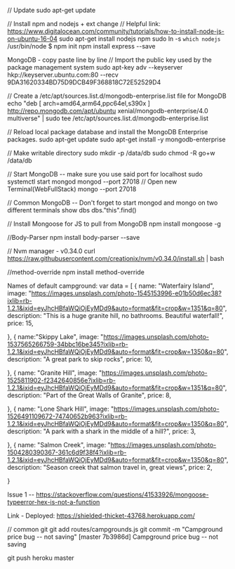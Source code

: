// Update
sudo apt-get update

// Install  npm and nodejs + ext change
// Helpful link: https://www.digitalocean.com/community/tutorials/how-to-install-node-js-on-ubuntu-16-04
sudo apt-get install nodejs npm
sudo ln -s `which nodejs` /usr/bin/node
$ npm init
npm install express --save

MongoDB - copy paste line by line
// Import the public key used by the package management system
sudo apt-key adv --keyserver hkp://keyserver.ubuntu.com:80 --recv 9DA31620334BD75D9DCB49F368818C72E52529D4

// Create a /etc/apt/sources.list.d/mongodb-enterprise.list file for MongoDB
echo "deb [ arch=amd64,arm64,ppc64el,s390x ] http://repo.mongodb.com/apt/ubuntu xenial/mongodb-enterprise/4.0 multiverse" | sudo tee /etc/apt/sources.list.d/mongodb-enterprise.list

// Reload local package database and install the MongoDB Enterprise packages.
sudo apt-get update
sudo apt-get install -y mongodb-enterprise

// Make writable directory
sudo mkdir -p /data/db
sudo chmod -R go+w /data/db


// Start MongoDB -- make sure you use said port for localhost
sudo systemctl start mongod
mongod --port 27018
// Open new Terminal(WebFullStack)
mongo --port 27018

// Common MongoDB -- Don't forget to start mongod and mongo on two different terminals
show dbs
dbs."this".find()

// Install Mongoose for JS to pull from MongoDB
npm install mongoose -g 

//Body-Parser
npm install body-parser --save

// Nvm manager - v0.34.0
curl https://raw.githubusercontent.com/creationix/nvm/v0.34.0/install.sh | bash

//method-override
npm install method-override


Names of default campground:
var data = [
  {
    name: "Waterfairy Island",
    image: "https://images.unsplash.com/photo-1545153996-e01b50d6ec38?ixlib=rb-1.2.1&ixid=eyJhcHBfaWQiOjEyMDd9&auto=format&fit=crop&w=1351&q=80",
    description: "This is a huge granite hill, no bathrooms. Beautiful waterfall!",
    price: 15,
    
  },
  {
    name:"Skippy Lake",
    image: "https://images.unsplash.com/photo-1537565266759-34bbc16be345?ixlib=rb-1.2.1&ixid=eyJhcHBfaWQiOjEyMDd9&auto=format&fit=crop&w=1350&q=80",
    description: "A great park to skip rocks",
    price: 10,
    
  },
  {
    name: "Granite Hill",
    image: "https://images.unsplash.com/photo-1525811902-f2342640856e?ixlib=rb-1.2.1&ixid=eyJhcHBfaWQiOjEyMDd9&auto=format&fit=crop&w=1351&q=80",
    description: "Part of the Great Walls of Granite",
    price: 8,
    
  },
  {
    name: "Lone Shark Hill",
    image: "https://images.unsplash.com/photo-1526491109672-74740652b963?ixlib=rb-1.2.1&ixid=eyJhcHBfaWQiOjEyMDd9&auto=format&fit=crop&w=1350&q=80",
    description: "A park with a shark in the middle of a hill?",
    price: 3,
   
  },
  {
    name: "Salmon Creek",
    image: "https://images.unsplash.com/photo-1504280390367-361c6d9f38f4?ixlib=rb-1.2.1&ixid=eyJhcHBfaWQiOjEyMDd9&auto=format&fit=crop&w=1350&q=80",
    description: "Season creek that salmon travel in, great views",
    price: 2,
    
  }

Issue 1 -- https://stackoverflow.com/questions/41533926/mongoose-typeerror-hex-is-not-a-function

Link - Deployed:
https://shielded-thicket-43768.herokuapp.com/ 

// common git
git add routes/campgrounds.js
git commit -m "Campground price bug -- not saving"
[master 7b3986d] Campground price bug -- not saving

git push heroku master

